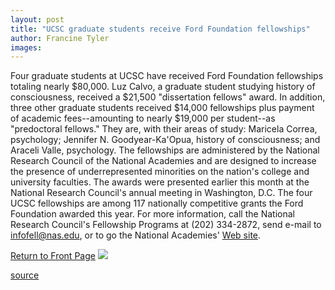 ```yaml
---
layout: post
title: "UCSC graduate students receive Ford Foundation fellowships"
author: Francine Tyler
images:
---
```


Four graduate students at UCSC have received Ford Foundation fellowships totaling nearly $80,000. Luz Calvo, a graduate student studying history of consciousness, received a $21,500 "dissertation fellows" award. In addition, three other graduate students received $14,000 fellowships plus payment of academic fees--amounting to nearly $19,000 per student--as "predoctoral fellows." They are, with their areas of study: Maricela Correa, psychology; Jennifer N. Goodyear-Ka'Opua, history of consciousness; and Araceli Valle, psychology. The fellowships are administered by the National Research Council of the National Academies and are designed to increase the presence of underrepresented minorities on the nation's college and university faculties. The awards were presented earlier this month at the National Research Council's annual meeting in Washington, D.C. The four UCSC fellowships are among 117 nationally competitive grants the Ford Foundation awarded this year. For more information, call the National Research Council's Fellowship Programs at (202) 334-2872, send e-mail to [infofell@nas.edu][1], or to go the National Academies' [Web site][2].

[Return to Front Page][3] ![ ][4]

[1]: mailto:infofell@nas.edu
[2]: http://fellowships.nas.edu
[3]: ../../index.html
[4]: ../../images/trans.gif

[source](http://www1.ucsc.edu/currents/99-00/10-18/ford.html "Permalink to ford")
